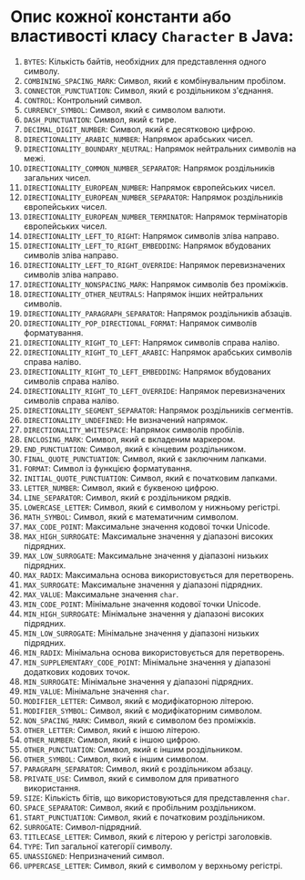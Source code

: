 # Опис кожної константи або властивості класу `Character` в Java:
1. `BYTES`: Кількість байтів, необхідних для представлення одного символу.
2. `COMBINING_SPACING_MARK`: Символ, який є комбінувальним пробілом.
3. `CONNECTOR_PUNCTUATION`: Символ, який є роздільником з'єднання.
4. `CONTROL`: Контрольний символ.
5. `CURRENCY_SYMBOL`: Символ, який є символом валюти.
6. `DASH_PUNCTUATION`: Символ, який є тире.
7. `DECIMAL_DIGIT_NUMBER`: Символ, який є десятковою цифрою.
8. `DIRECTIONALITY_ARABIC_NUMBER`: Напрямок арабських чисел.
9. `DIRECTIONALITY_BOUNDARY_NEUTRAL`: Напрямок нейтральних символів на межі.
10. `DIRECTIONALITY_COMMON_NUMBER_SEPARATOR`: Напрямок роздільників загальних чисел.
11. `DIRECTIONALITY_EUROPEAN_NUMBER`: Напрямок європейських чисел.
12. `DIRECTIONALITY_EUROPEAN_NUMBER_SEPARATOR`: Напрямок роздільників європейських чисел.
13. `DIRECTIONALITY_EUROPEAN_NUMBER_TERMINATOR`: Напрямок термінаторів європейських чисел.
14. `DIRECTIONALITY_LEFT_TO_RIGHT`: Напрямок символів зліва направо.
15. `DIRECTIONALITY_LEFT_TO_RIGHT_EMBEDDING`: Напрямок вбудованих символів зліва направо.
16. `DIRECTIONALITY_LEFT_TO_RIGHT_OVERRIDE`: Напрямок перевизначених символів зліва направо.
17. `DIRECTIONALITY_NONSPACING_MARK`: Напрямок символів без проміжків.
18. `DIRECTIONALITY_OTHER_NEUTRALS`: Напрямок інших нейтральних символів.
19. `DIRECTIONALITY_PARAGRAPH_SEPARATOR`: Напрямок роздільників абзаців.
20. `DIRECTIONALITY_POP_DIRECTIONAL_FORMAT`: Напрямок символів форматування.
21. `DIRECTIONALITY_RIGHT_TO_LEFT`: Напрямок символів справа наліво.
22. `DIRECTIONALITY_RIGHT_TO_LEFT_ARABIC`: Напрямок арабських символів справа наліво.
23. `DIRECTIONALITY_RIGHT_TO_LEFT_EMBEDDING`: Напрямок вбудованих символів справа наліво.
24. `DIRECTIONALITY_RIGHT_TO_LEFT_OVERRIDE`: Напрямок перевизначених символів справа наліво.
25. `DIRECTIONALITY_SEGMENT_SEPARATOR`: Напрямок роздільників сегментів.
26. `DIRECTIONALITY_UNDEFINED`: Не визначений напрямок.
27. `DIRECTIONALITY_WHITESPACE`: Напрямок символів пробілів.
28. `ENCLOSING_MARK`: Символ, який є вкладеним маркером.
29. `END_PUNCTUATION`: Символ, який є кінцевим роздільником.
30. `FINAL_QUOTE_PUNCTUATION`: Символ, який є заключним лапками.
31. `FORMAT`: Символ із функцією форматування.
32. `INITIAL_QUOTE_PUNCTUATION`: Символ, який є початковим лапками.
33. `LETTER_NUMBER`: Символ, який є буквеною цифрою.
34. `LINE_SEPARATOR`: Символ, який є роздільником рядків.
35. `LOWERCASE_LETTER`: Символ, який є символом у нижньому регістрі.
36. `MATH_SYMBOL`: Символ, який є математичним символом.
37. `MAX_CODE_POINT`: Максимальне значення кодової точки Unicode.
38. `MAX_HIGH_SURROGATE`: Максимальне значення у діапазоні високих підрядних.
39. `MAX_LOW_SURROGATE`: Максимальне значення у діапазоні низьких підрядних.
40. `MAX_RADIX`: Максимальна основа використовується для перетворень.
41. `MAX_SURROGATE`: Максимальне значення у діапазоні підрядних.
42. `MAX_VALUE`: Максимальне значення `char`.
43. `MIN_CODE_POINT`: Мінімальне значення кодової точки Unicode.
44. `MIN_HIGH_SURROGATE`: Мінімальне значення у діапазоні високих підрядних.
45. `MIN_LOW_SURROGATE`: Мінімальне значення у діапазоні низьких підрядних.
46. `MIN_RADIX`: Мінімальна основа використовується для перетворень.
47. `MIN_SUPPLEMENTARY_CODE_POINT`: Мінімальне значення у діапазоні додаткових кодових точок.
48. `MIN_SURROGATE`: Мінімальне значення у діапазоні підрядних.
49. `MIN_VALUE`: Мінімальне значення `char`.
50. `MODIFIER_LETTER`: Символ, який є модифікаторною літерою.
51. `MODIFIER_SYMBOL`: Символ, який є модифікаторним символом.
52. `NON_SPACING_MARK`: Символ, який є символом без проміжків.
53. `OTHER_LETTER`: Символ, який є іншою літерою.
54. `OTHER_NUMBER`: Символ, який є іншою цифрою.
55. `OTHER_PUNCTUATION`: Символ, який є іншим роздільником.
56. `OTHER_SYMBOL`: Символ, який є іншим символом.
57. `PARAGRAPH_SEPARATOR`: Символ, який є роздільником абзацу.
58. `PRIVATE_USE`: Символ, який є символом для приватного використання.
59. `SIZE`: Кількість бітів, що використовуються для представлення `char`.
60. `SPACE_SEPARATOR`: Символ, який є пробільним роздільником.
61. `START_PUNCTUATION`: Символ, який є початковим роздільником.
62. `SURROGATE`: Символ-підрядний.
63. `TITLECASE_LETTER`: Символ, який є літерою у регістрі заголовків.
64. `TYPE`: Тип загальної категорії символу.
65. `UNASSIGNED`: Непризначений символ.
66. `UPPERCASE_LETTER`: Символ, який є символом у верхньому регістрі.